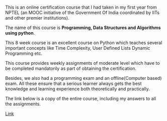 This is an online certification course that I had taken in my first year from NPTEL (an MOOC initiative of the Government Of India coordinated
by IITs and other premier institutions). 

The name of this course is **Programming, Data Structures and Algorithms using python**.

This 8 week course is an excellent course on Python which teaches several important concepts like Time Complexity, User Defined Lists
Dynamic Programming etc.

This course provides weekly assignments of moderate level which have to be completed mandatorily as part of obtaining the certification. 

Besides, we also had a programming exam and an offline(Computer based) exam. All these ensure that a serious learner always gets the best 
knowledge and learning experience both theoretically and practically.

The link below is a copy of the entire course, including my answers to all the assignments.

[Link](https://farmeasy123.000webhostapp.com/Programming,%20Data%20Structures%20And%20Algorithms%20Using%20Python%20-%20-%20Announcements.html)
